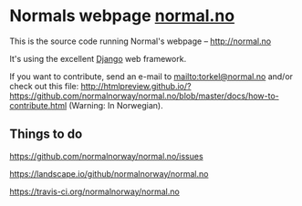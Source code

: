 # Normals webpage [normal.no](http://normal.no)

This is the source code running Normal's webpage – <http://normal.no>

It's using the excellent [Django](https://www.djangoproject.com/) web
framework.

If you want to contribute, send an e-mail to <mailto:torkel@normal.no>
and/or check out this file:
<http://htmlpreview.github.io/?https://github.com/normalnorway/normal.no/blob/master/docs/how-to-contribute.html>
(Warning: In Norwegian).

## Things to do

<https://github.com/normalnorway/normal.no/issues>

<https://landscape.io/github/normalnorway/normal.no>

<https://travis-ci.org/normalnorway/normal.no>
